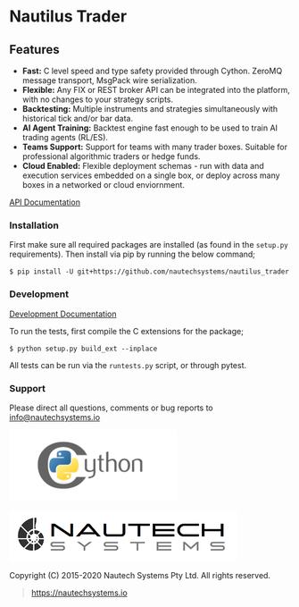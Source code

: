 # Nautilus Trader

## Features
* **Fast:** C level speed and type safety provided through Cython. ZeroMQ message transport, MsgPack wire serialization.
* **Flexible:** Any FIX or REST broker API can be integrated into the platform, with no changes to your strategy scripts.
* **Backtesting:** Multiple instruments and strategies simultaneously with historical tick and/or bar data.
* **AI Agent Training:** Backtest engine fast enough to be used to train AI trading agents (RL/ES).
* **Teams Support:** Support for teams with many trader boxes. Suitable for professional algorithmic traders or hedge funds.
* **Cloud Enabled:** Flexible deployment schemas - run with data and execution services embedded on a single box, or deploy across many boxes in a networked or cloud enviornment.

[API Documentation](https://nautechsystems.io/nautilus/api)

### Installation
First make sure all required packages are installed (as found in the `setup.py` requirements).
Then install via pip by running the below command;

    $ pip install -U git+https://github.com/nautechsystems/nautilus_trader

### Development
[Development Documentation](docs/development)

To run the tests, first compile the C extensions for the package;

    $ python setup.py build_ext --inplace

All tests can be run via the `runtests.py` script, or through pytest.

### Support
Please direct all questions, comments or bug reports to info@nautechsystems.io

![Alt text](docs/artwork/cython-logo-small.png "cython")

![Alt text](docs/artwork/nautechsystems_logo_small.png?raw=true "logo")

Copyright (C) 2015-2020 Nautech Systems Pty Ltd. All rights reserved.

> https://nautechsystems.io
